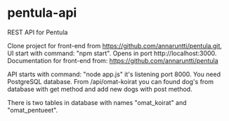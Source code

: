 # pentula-api
REST API for Pentula

Clone project for front-end from https://github.com/annaruntti/pentula.git, UI start with command: "npm start". Opens in port http://localhost:3000. Documentation for front-end from: https://github.com/annaruntti/pentula

API starts with command: "node app.js" it's listening port 8000. You need PostgreSQL database. From /api/omat-koirat you can found dog's from database with get method and add new dogs with post method.

There is two tables in database with names "omat_koirat" and "omat_pentueet".
